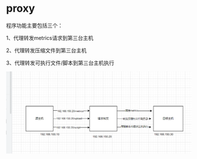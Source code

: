 # proxy

程序功能主要包括三个：

1、代理转发metrics请求到第三台主机

2、代理转发压缩文件到第三台主机

3、代理转发可执行文件/脚本到第三台主机执行

![image](https://github.com/zoulele123/proxy/blob/main/images/tu.png)
